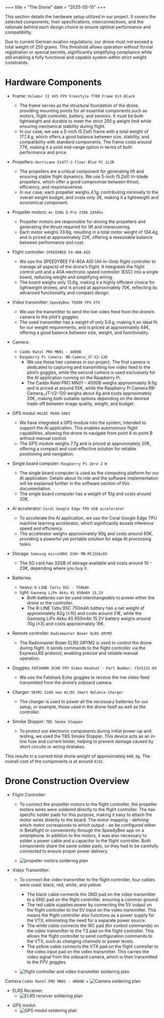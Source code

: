 +++
title = "The Drone" 
date = "2025-05-15"
+++

This section details the hardware setup utilized in our project. It covers the selected components, their specifications, interconnections, and the rationale behind each design choice to ensure optimal performance and compatibility.

Due to current German aviation regulations, our drone must not exceed a total weight of 250 grams. This threshold allows operation without formal registration or special permits, significantly simplifying compliance while still enabling a fully functional and capable system within strict weight constraints.

# Hardware Components
- Frame: `Volador II VX5 FPV Freestyle T700 Frame Kit-Black`
    + The frame serves as the structural foundation of the drone, providing mounting points for all essential components such as motors, flight controller, battery, and sensors. It must be both lightweight and durable to meet the strict 250 g weight limit while ensuring mechanical stability during flight.
    + In our case, we use a 5-inch (5 Zoll) frame with a total weight of 177.4 g, which offers a good balance between size, stability, and compatibility with standard components. The frame costs around 77€, making it a solid mid-range option in terms of both performance and price.

- Propellers: `Hurricane 51477-3 Clear Blue PC 2L2R`
    + The propellers are a critical component for generating lift and ensuring stable flight dynamics. We use 5-inch (5 Zoll) tri-blade propellers, which offer a good compromise between thrust, efficiency, and responsiveness.
    + In our case, each propeller weighs 4.1g, contributing minimally to the overall weight budget, and costs only 3€, making it a lightweight and economical component.

- Propeller motors: `4x XING E-Pro 2306 2450kv`
    + Propeller motors are responsible for driving the propellers and generating the thrust required for lift and maneuvering.
    + Each motor weighs 33.6g, resulting in a total motor weight of 134.4g, and is priced at approximately 22€, offering a reasonable balance between performance and cost.

- Flight controller: `SPEEDYBEE F4-40A-AIO`
    + We use the SPEEDYBEE F4-40A AIO (All-In-One) flight controller to manage all aspects of the drone’s flight. It integrates the flight control unit and a 40A electronic speed controller (ESC) into a single board, reducing weight and simplifying wiring.
    + The board weighs only 13.6g, making it a highly efficient choice for lightweight drones, and is priced at approximately 70€, reflecting its advanced functionality and compact design.

- Video transmitter: `SpeedyBee TX800 FPV VTX`
    + We use the transmitter to send the live video feed from the drone’s camera to the pilot’s goggles.
    + The used transmitter has a weight of only 5.6 g, making it an ideal fit for our weight requirements, and is priced at approximately 44€, offering a good balance between size, weight, and functionality.

- Camera:
    + `Caddx Ratel PRO MN01 - 4000B`
    + `Raspberry Pi Camera: RB-Camera_JT-V2-120`
        - We use these two cameras in our project. The first camera is dedicated to capturing and transmitting live video feed to the pilot’s goggles, while the second camera is used exclusively for the AI application running on the Raspberry Pi.
        - The Caddx Ratel PRO MN01 – 4000B weighs approximately 9.5g and is priced at around 55€, while the Raspberry Pi Camera RB-Camera_JT-V2-120 weighs about 4g and costs approximately 20€, making both suitable options depending on the desired trade-off between image quality, weight, and budget.

- GPS modul: `HGLRC M100-5883`
    + We have integrated a GPS module into the system, intended to support the AI application. This enables autonomous flight capabilities, allowing the drone to navigate from point A to point B without manual control.
    + The GPS module weighs 7.7g and is priced at approximately 20€, offering a compact and cost-effective solution for reliable positioning and navigation.

- Single board computer: `Raspberry Pi Zero 2 W`
    + The single board computer is used as the computing platform for our AI application. Details about its role and the software implementation will be explained further in the software section of this documentation.
    + The single board computer has a weight of 10g and costs around 20€.

- AI accelerator: `Coral Google Edge TPU USB accelerator`
    + To accelerate the AI application, we use the Coral Google Edge TPU machine learning accelerator, which significantly boosts inference speed and efficiency.
    + The accelerator weighs approximately 90g and costs around 60€, providing a powerful yet portable solution for edge AI processing tasks.

- Storage: `Samsung microSDHC EVO+ MB-MC32GA/EU`
    + The SD card has 32GB of storage available and costs around 10 - 20€, depending where you buy it.

- Batteries:
    + heavy: `R-LINE Tattu 95C - 750mAh`
    + light: `Gaoneng LiPo Akku 4S 650mAh 15.2V`
        - Both batteries can be used interchangeably to power either the drone or the controller.
        - The R-LINE Tattu 95C 750mAh battery has a net weight of approximately 82g (±10) and costs around 21€, while the Gaoneng LiPo Akku 4S 650mAh 15.2V battery weighs around 70g (±3) and costs approximately 19€.

- Remote controller: `Radiomaster Boxer ELRS GRYM2`
    + The Radiomaster Boxer ELRS GRYM2 is used to control the drone during flight. It sends commands to the flight controller via the ExpressLRS protocol, enabling precise and reliable manual operation.

- Goggles: `FATSHARK ECHO FPV Video Headset - Part Number: FSV1131-04`
    + We use the Fatshark Echo goggles to receive the live video feed transmitted from the drone’s onboard camera.

- Charger: `SKYRC S100 neo AC/DC Smart Balance Charger`
    + The charger is used to power all the necessary batteries for our setup, or example, those used in the drone itself as well as the controller.

- Smoke Stopper: `TBS Smoke Stopper`
    + To protect our electronic components during initial power-up and testing, we used the TBS Smoke Stopper. This device acts as an in-line fuse and current limiter, helping to prevent damage caused by short circuits or wiring mistakes.

This results in a current total drone weight of approximately `608,9g`. The overall cost of the components is at around `431€`.

# Drone Construction Overview
- Flight Controller:
    + To connect the propeller motors to the flight controller, the propeller motors wires were soldered directly to the flight controller. The has specific solder pads for this purpose, making it easy to attach the motor wires directly to the board. The motor mapping - defining which motor corresponds to which output - an be configured either in Betaflight or conveniently through the SpeedyBee app on a smartphone. In addition to the motors, it was also necessary to solder a power cable and a capacitor to the flight controller. Both components share the same solder pads, so they had to be carefully connected to ensure proper power delivery.

    + ![propeller motors soldering plan](/images/propellerMotorsSolderingPlan.jpg)

- Video Transmitter:
    + To connect the video transmitter to the flight controller, four cables were used: black, red, white, and yellow.
        + The black cable connects the GND pad on the video transmitter to a GND pad on the flight controller, ensuring a common ground.
        + The red cable supplies power by connecting the 5V output on the flight controller to the 5V input on the video transmitter. This means the flight controller also functions as a power supply for the VTX, eliminating the need for a separate power source.
        + The white cable connects the IRC pad (for control commands) on the video transmitter to the T3 pad on the flight controller. This allows the flight controller to send configuration commands to the VTX, such as changing channels or power levels.
        + The yellow cable connects the VTX pad on the flight controller to the video input pad on the video transmitter. This carries the video signal from the onboard camera, which is then transmitted to the FPV goggles.

    + ![flight controller and video transmitter soldering plan](/images/flightControllerVideoTransmitterSolderingPlan.jpg)

Camera `Caddx Ratel PRO MN01 - 4000B`:
    + ![Camera soldering plan]()

+ ELRS Receiver:
    + ![ELRS receiver soldering plan](/images/ELRSReceiverSolderingPlan.png)

- GPS modul:
    + ![GPS modul soldering plan](/images/GPSModulSolderingPlan.jpg)